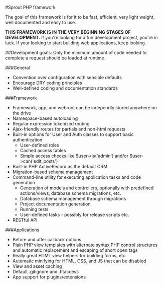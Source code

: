 #Sprout PHP framework

The goal of this framework is for it to be fast, efficient, very light weight, well documented and easy to use.

**THIS FRAMEWORK IS IN THE VERY BEGINNING STAGES OF DEVELOPMENT.** If you're looking for a fun development project, you're in luck.  If your looking to start building web applications, keep looking.

##Development goals:
Only the minimum amount of code needed to complete a request should be loaded at runtime.

###General
* Convention over configuration with sensible defaults
* Encourage DRY coding principles
* Well-defined coding and documentation standards

###Framework
* Framework, app, and webroot can be independly stored anywhere on the drive
* Namespace-based autoloading
* Regular expression tokenized routing
* Ajax-friendly routes for partials and non-html requests
* Built-in options for User and Auth classes to support basic authentication
  - User-defined roles
  - Cached access tables
  - Simple access checks like $user->is('admin') and/or $user->can('edit_posts')
* Built-in PHP ActiveRecord as the default ORM
* Migration-based schema management
* Command-line utility for executing application tasks and code generation
  - Generation of models and controllers, optionally with predefined actions/views, database schema migrations, etc.
  - Database schema management through migrations
  - Project documentation generation
  - Running tests
  - User-defined tasks - possibly for release scripts etc.
* RESTful API

###Applications
* Before and after callback options
* Plain PHP view templates with alternate syntax PHP control structures and automatic replacement and escaping of short open tags
* Really great HTML view helpers for building forms, etc.
* Automatic minifying for HTML, CSS, and JS that can be disabled
* View and asset caching
* Default .gitignore and .htaccess
* App support for plugins/extensions